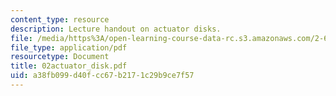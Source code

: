 ```yaml
---
content_type: resource
description: Lecture handout on actuator disks.
file: /media/https%3A/open-learning-course-data-rc.s3.amazonaws.com/2-611-marine-power-and-propulsion-fall-2006/a38fb099d40fcc67b2171c29b9ce7f57_02actuator_disk.pdf
file_type: application/pdf
resourcetype: Document
title: 02actuator_disk.pdf
uid: a38fb099-d40f-cc67-b217-1c29b9ce7f57
---
```

